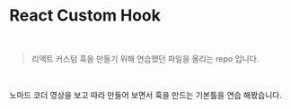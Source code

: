 # React Custom Hook

<br />

> 리액트 커스텀 훅을 만들기 위해 연습했던 파일을 올리는 repo 입니다.

<br />

노마드 코더 영상을 보고 따라 만들어 보면서 훅을 만드는 기본틀을 연습 해봤습니다.
